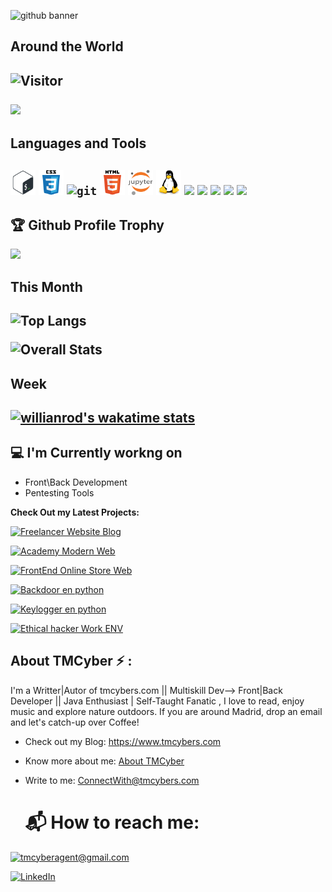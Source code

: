 ![github banner ](https://user-images.githubusercontent.com/97669969/184412404-95e2ad4e-9971-4df0-8833-6d22eae249a9.jpg)



<h2>Around the World<h2>
  
![Visitor](https://visitor-badge.laobi.icu/badge?page_id=/tmcybers/Freelancer-Modern-Website-2022-Project-)

![](https://komarev.com/ghpvc/?username=tmcybers)

<h2>Languages and Tools<h2> 

<code><img src="https://raw.githubusercontent.com/devicons/devicon/master/icons/bash/bash-original.svg" alt="bash" width="40" height="40"/></code>
<code><img src="https://raw.githubusercontent.com/devicons/devicon/master/icons/css3/css3-original-wordmark.svg" alt="css3" width="40" height="40"/></code>
<code><img src="https://www.vectorlogo.zone/logos/git-scm/git-scm-icon.svg" alt="git" width="40" height="40"/></code>
<code><img src="https://raw.githubusercontent.com/devicons/devicon/master/icons/html5/html5-original-wordmark.svg" alt="html5" width="40" height="40"/></code>
<code><img src="https://raw.githubusercontent.com/devicons/devicon/master/icons/jupyter/jupyter-original-wordmark.svg" alt="Jupyter" width="40" height="40"/></code>
<code><img src="https://raw.githubusercontent.com/devicons/devicon/master/icons/linux/linux-original.svg" alt="linux" width="40" height="40"/></code>
<code><img height="40" src="https://raw.githubusercontent.com/shinokada/shinokada/master/assets/python.png"></code>
<code><img height="40" src="https://raw.githubusercontent.com/shinokada/shinokada/master/assets/javascript.png"></code>
<code><img height="40" src="https://raw.githubusercontent.com/shinokada/shinokada/master/assets/php.png"></code>
<code><img height="40" src="https://raw.githubusercontent.com/shinokada/shinokada/master/assets/visual-studio-code.png"></code>
<code><img height="40" src="https://raw.githubusercontent.com/shinokada/shinokada/master/assets/vim.png"></code>  

<h2>🏆 Github Profile Trophy</h2>
<img width=800 src="https://github-profile-trophy.vercel.app/?username=tmcybers&column=9&theme=gruvbox&no-frame=true"/>
 
  <h2>This Month<h2>
   
![Top Langs](https://github-readme-stats.vercel.app/api/top-langs/?username=tmcybers&layout=compact)

    
![Overall Stats](https://github-readme-stats.vercel.app/api?username=tmcybers&count_private=true&show_icons=true&hide=contribs)

<h2>Week<h2>
  
[![willianrod's wakatime stats](https://github-readme-stats.vercel.app/api/wakatime?username=tmcyber)](https://github.com/anuraghazra/github-readme-stats)



<h2>💻 I'm Currently workng on</h2>

- Front\Back Development
- Pentesting Tools



__Check Out my Latest Projects:__


[![Freelancer Website Blog](https://github-readme-stats.vercel.app/api/pin/?username=tmcybers&repo=Freelancer-Modern-Website-2022-Project-&show_owner=true)](https://github.com/tmcybers/Freelancer-Modern-Website-2022-Project-)

[![Academy Modern Web](https://github-readme-stats.vercel.app/api/pin/?username=tmcybers&repo=Academy-Modern-Webpage-HTML-CSS-2022-Project-&show_owner=true)](https://github.com/tmcybers/Academy-Modern-Webpage-HTML-CSS-2022-Project-)

[![FrontEnd Online Store Web](https://github-readme-stats.vercel.app/api/pin/?username=tmcybers&repo=FrontEnd-Store-Online-Shop-Modern-Webpage-2022-Project&show_owner=true)](https://github.com/tmcybers/FrontEnd-Store-Online-Shop-Modern-Webpage-2022-Project)

[![Backdoor en python](https://github-readme-stats.vercel.app/api/pin/?username=tmcybers&repo=BACKDOOR-LABORATORIO-&show_owner=true)](https://github.com/tmcybers/BACKDOOR-LABORATORIO-)

[![Keylogger en python](https://github-readme-stats.vercel.app/api/pin/?username=tmcybers&repo=KEYLOGGER-LABORATORIO-&show_owner=true)](https://github.com/tmcybers/KEYLOGGER-LABORATORIO-)

[![Ethical hacker Work ENV](https://github-readme-stats.vercel.app/api/pin/?username=tmcybers&repo=ETHICAL-HACKER-WORK-ENVIRONMENT-V2-2022&show_owner=true)](https://github.com/tmcybers/ETHICAL-HACKER-WORK-ENVIRONMENT-V2-2022)





## About TMCyber  :zap: :

I'm a Writter|Autor of tmcybers.com || Multiskill Dev--> Front|Back Developer || Java Enthusiast | Self-Taught Fanatic , I love to read, enjoy music and explore nature outdoors. If you are around Madrid, drop an email and let's catch-up over Coffee!

* Check out my Blog: https://www.tmcybers.com
- Know more about me: [About TMCyber](https://tmcybers.com/)
- Write to me: [ConnectWith@tmcybers.com](mailto:tmcyberagent@gmail.com)



  # :mailbox_with_mail: How to reach me:
  
<a href="mailto:tmcyberagent@gmail.com">![tmcyberagent@gmail.com](https://img.shields.io/badge/Gmail-D14836?style=for-the-badge&logo=gmail&logoColor=white)</a>

<a href="<https://www.linkedin.com/in/antonmerisan>">![LinkedIn](https://img.shields.io/badge/LinkedIn-0077B5?style=for-the-badge&logo=linkedin&logoColor=white)</a>

















